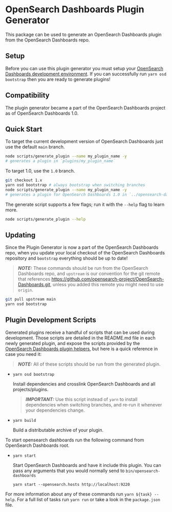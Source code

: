 # OpenSearch Dashboards Plugin Generator

This package can be used to generate an OpenSearch Dashboards plugin from the OpenSearch Dashboards repo.

## Setup

Before you can use this plugin generator you must setup your [OpenSearch Dashboards development environment](../../CONTRIBUTING.md#development-environment-setup). If you can successfully run `yarn osd bootstrap` then you are ready to generate plugins!

## Compatibility

The plugin generator became a part of the OpenSearch Dashboards project as of OpenSearch Dashboards 1.0. 

## Quick Start

To target the current development version of OpenSearch Dashboards just use the default  `main` branch.

```sh
node scripts/generate_plugin --name my_plugin_name -y
# generates a plugin in `plugins/my_plugin_name`
```

To target 1.0, use the `1.0` branch.

```sh
git checkout 1.x
yarn osd bootstrap # always bootstrap when switching branches
node scripts/generate_plugin --name my_plugin_name -y
# generates a plugin for OpenSearch Dashboards 1.0 in `../opensearch-dashboards-extra/my_plugin_name`
```

The generate script supports a few flags; run it with the `--help` flag to learn more.

```sh
node scripts/generate_plugin --help
```

## Updating

Since the Plugin Generator is now a part of the OpenSearch Dashboards repo, when you update your local checkout of the OpenSearch Dashboards repository and `bootstrap` everything should be up to date!

> ***NOTE:*** These commands should be run from the OpenSearch Dashboards repo, and `upstream` is our convention for the git remote that references https://github.com/opensearch-project/OpenSearch-Dashboards.git, unless you added this remote you might need to use `origin`.

```sh
git pull upstream main
yarn osd bootstrap
```

## Plugin Development Scripts

Generated plugins receive a handful of scripts that can be used during development. Those scripts are detailed in the README.md file in each newly generated plugin, and expose the scripts provided by the [OpenSearch Dashboards plugin helpers](../osd-plugin-helpers), but here is a quick reference in case you need it:

> ***NOTE:*** All of these scripts should be run from the generated plugin.

  - `yarn osd bootstrap`

    Install dependencies and crosslink OpenSearch Dashboards and all projects/plugins.

    > ***IMPORTANT:*** Use this script instead of `yarn` to install dependencies when switching branches, and re-run it whenever your dependencies change.

  - `yarn build`

    Build a distributable archive of your plugin.

To start opensearch dashboards run the following command from OpenSearch Dashboards root.

  - `yarn start`

    Start OpenSearch Dashboards and have it include this plugin. You can pass any arguments that you would normally send to `bin/opensearch-dashboards`

      ```
      yarn start --opensearch.hosts http://localhost:9220
      ```

For more information about any of these commands run `yarn ${task} --help`. For a full list of tasks run `yarn run` or take a look in the `package.json` file.
